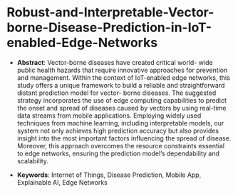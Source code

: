 # Robust-and-Interpretable-Vector-borne-Disease-Prediction-in-IoT-enabled-Edge-Networks

* **Abstract**: Vector-borne diseases have created critical world- wide public health hazards that require innovative approaches for prevention and management. Within the context of IoT-enabled edge networks, this study offers a unique framework to build a reliable and straightforward distant prediction model for vector- borne diseases. The suggested strategy incorporates the use of edge computing capabilities to predict the onset and spread of diseases caused by vectors by using real-time data streams from mobile applications. Employing widely used techniques from machine learning, including interpretable models, our system not only achieves high prediction accuracy but also provides insight into the most important factors influencing the spread of disease. Moreover, this approach overcomes the resource constraints essential to edge networks, ensuring the prediction model’s dependability and scalability.

* **Keywords**: Internet of Things, Disease Prediction, Mobile App, Explainable AI, Edge Networks
